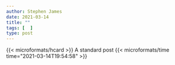 ```yaml
---
author: Stephen James
date: 2021-03-14
title: ""
tags: [  ]
type: post
---
```

<div class="h-entry">
    {{< microformats/hcard >}}
A standard post
     {{< microformats/time time="2021-03-14T19:54:58" >}}
	</a>
</p>
</div>